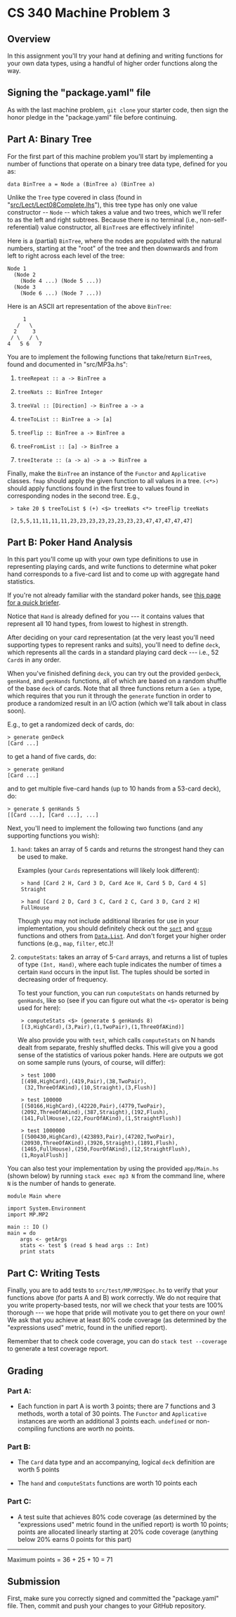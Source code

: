 # CS 340 Machine Problem 3

## Overview

In this assignment you'll try your hand at defining and writing functions for your own data types, using a handful of higher order functions along the way.


## Signing the "package.yaml" file

As with the last machine problem, `git clone` your starter code, then sign the 
honor pledge in the "package.yaml" file before continuing. 


## Part A: Binary Tree

For the first part of this machine problem you'll start by implementing a number
of functions that operate on a binary tree data type, defined for you as:

    data BinTree a = Node a (BinTree a) (BinTree a)

Unlike the `Tree` type covered in class (found in "[src/Lect/Lect08Complete.lhs](https://bitbucket.org/michaelee/cs340/raw/HEAD/src/Lect/Lect08Complete.lhs)"),
this tree type has only one value constructor -- `Node` -- which takes a value
and two trees, which we'll refer to as the left and right subtrees. Because
there is no terminal (i.e., non-self-referential) value constructor, all
`BinTree`s are effectively infinite!

Here is a (partial) `BinTree`, where the nodes are populated with the natural
numbers, starting at the "root" of the tree and then downwards and from left to
right across each level of the tree:

    Node 1 
      (Node 2 
        (Node 4 ...) (Node 5 ...)) 
      (Node 3 
        (Node 6 ...) (Node 7 ...))

Here is an ASCII art representation of the above `BinTree`:

         1
       /   \
      2     3
     / \   / \
    4   5 6   7

You are to implement the following functions that take/return `BinTree`s, found
and documented in "src/MP3a.hs":


1. `treeRepeat :: a -> BinTree a`

2. `treeNats :: BinTree Integer`

3. `treeVal :: [Direction] -> BinTree a -> a`

4. `treeToList :: BinTree a -> [a]`

5. `treeFlip :: BinTree a -> BinTree a`

6. `treeFromList :: [a] -> BinTree a`

7. `treeIterate :: (a -> a) -> a -> BinTree a`


Finally, make the `BinTree` an instance of the `Functor` and `Applicative`
classes. `fmap` should apply the given function to all values in a tree. `(<*>)`
should apply functions found in the first tree to values found in corresponding
nodes in the second tree. E.g.,

     > take 20 $ treeToList $ (+) <$> treeNats <*> treeFlip treeNats

     [2,5,5,11,11,11,11,23,23,23,23,23,23,23,23,47,47,47,47,47]


## Part B: Poker Hand Analysis

In this part you'll come up with your own type definitions to use in
representing playing cards, and write functions to determine what poker hand
corresponds to a five-card list and to come up with aggregate hand statistics.

If you're not already familiar with the standard poker hands, see [this page for
a quick briefer](https://www.wsop.com/poker-hands/).

Notice that `Hand` is already defined for you --- it contains values that
represent all 10 hand types, from lowest to highest in strength.

After deciding on your card representation (at the very least you'll need
supporting types to represent ranks and suits), you'll need to define `deck`,
which represents all the cards in a standard playing card deck --- i.e., 52
`Card`s in any order.

When you've finished defining `deck`, you can try out the provided `genDeck`,
`genHand`, and `genHands` functions, all of which are based on a random shuffle
of the base `deck` of cards. Note that all three functions return a `Gen a`
type, which requires that you run it through the `generate` function in order to
produce a randomized result in an I/O action (which we'll talk about in class
soon).

E.g., to get a randomized deck of cards, do:

    > generate genDeck
    [Card ...]

to get a hand of five cards, do:

    > generate genHand
    [Card ...]

and to get multiple five-card hands (up to 10 hands from a 53-card deck), do:

    > generate $ genHands 5
    [[Card ...], [Card ...], ...]

Next, you'll need to implement the following two functions (and any supporting
functions you wish):

1. `hand`: takes an array of 5 cards and returns the strongest hand they can be
   used to make. 

    Examples (your `Cards` representations will likely look different):

        > hand [Card 2 H, Card 3 D, Card Ace H, Card 5 D, Card 4 S]
        Straight

        > hand [Card 2 D, Card 3 C, Card 2 C, Card 3 D, Card 2 H]
        FullHouse

    Though you may not include additional libraries for use in your
    implementation, you should definitely check out the
    [`sort`](http://hackage.haskell.org/package/base-4.12.0.0/docs/Data-List.html#v:sort)
    and
    [`group`](http://hackage.haskell.org/package/base-4.12.0.0/docs/Data-List.html#v:group)
    functions and others from
    [`Data.List`](https://www.stackage.org/haddock/lts-14.2/base-4.12.0.0/Data-List.html).
    And don't forget your higher order functions (e.g., `map`, `filter`, etc.)!
     
2. `computeStats`: takes an array of 5-`Card` arrays, and returns a list of
   tuples of type `(Int, Hand)`, where each tuple indicates the number of times
   a certain `Hand` occurs in the input list. The tuples should be sorted in
   decreasing order of frequency.

    To test your function, you can run `computeStats` on hands returned by
    `genHands`, like so (see if you can figure out what the `<$>` operator is
    being used for here):

        > computeStats <$> (generate $ genHands 8)
        [(3,HighCard),(3,Pair),(1,TwoPair),(1,ThreeOfAKind)]

    We also provide you with `test`, which calls `computeStats` on N hands dealt
    from separate, freshly shuffled decks. This will give you a good sense of the
    statistics of various poker hands. Here are outputs we got on some sample
    runs (yours, of course, will differ):

        > test 1000
        [(498,HighCard),(419,Pair),(38,TwoPair),
         (32,ThreeOfAKind),(10,Straight),(3,Flush)]

        > test 100000
        [(50166,HighCard),(42220,Pair),(4779,TwoPair),
        (2092,ThreeOfAKind),(387,Straight),(192,Flush),
        (141,FullHouse),(22,FourOfAKind),(1,StraightFlush)]   

        > test 1000000
        [(500430,HighCard),(423893,Pair),(47202,TwoPair),
        (20930,ThreeOfAKind),(3926,Straight),(1891,Flush),
        (1465,FullHouse),(250,FourOfAKind),(12,StraightFlush),
        (1,RoyalFlush)]

You can also test your implementation by using the provided `app/Main.hs` (shown
below) by running `stack exec mp3 N` from the command line, where `N` is the
number of hands to generate.

    module Main where

    import System.Environment  
    import MP.MP2  

    main :: IO ()
    main = do 
        args <- getArgs
        stats <- test $ (read $ head args :: Int)
        print stats


## Part C: Writing Tests

Finally, you are to add tests to `src/test/MP/MP2Spec.hs` to verify that your
functions above (for parts A and B) work correctly. We do not require that you
write property-based tests, nor will we check that your tests are 100% thorough
--- we hope that pride will motivate you to get there on your own! We ask that you achieve at least 80% code coverage (as determined by the "expressions used" metric, found in the unified report).

Remember that to check code coverage, you can do `stack test --coverage` to generate a test coverage report.

## Grading

### Part A:

- Each function in part A is worth 3 points; there are 7 functions and 3 methods, worth a total of 30 points. The `Functor` and `Applicative` instances are worth an additional 3 points each. `undefined` or non-compiling functions are worth no points.

### Part B:

- The `Card` data type and an accompanying, logical `deck` definition are worth
  5 points

- The `hand` and `computeStats` functions are worth 10 points each

### Part C:

- A test suite that achieves 80% code coverage (as determined by the
  "expressions used" metric found in the unified report) is worth 10 points;
  points are allocated linearly starting at 20% code coverage (anything below
  20% earns 0 points for this part)

---

Maximum points = 36 + 25 + 10 = 71


## Submission

First, make sure you correctly signed and committed the "package.yaml" file.
Then, commit and push your changes to your GitHub repository.
